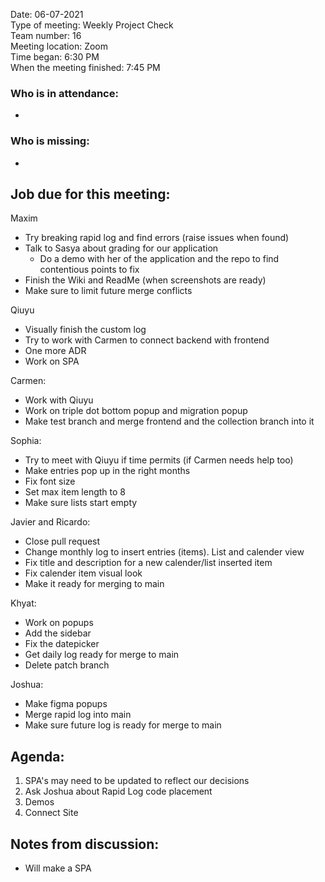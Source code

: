 Date: 06-07-2021 <br>
Type of meeting: Weekly Project Check <br>
Team number: 16 <br>
Meeting location: Zoom <br>
Time began: 6:30 PM <br> 
When the meeting finished: 7:45 PM

### Who is in attendance:
-

### Who is missing:
-

## Job due for this meeting:
Maxim 
- Try breaking rapid log and find errors (raise issues when found)
- Talk to Sasya about grading for our application
	- Do a demo with her of the application and the repo to find contentious points to fix
- Finish the Wiki and ReadMe (when screenshots are ready)
- Make sure to limit future merge conflicts

Qiuyu 
- Visually finish the custom log 
- Try to work with Carmen to connect backend with frontend
- One more ADR
- Work on SPA

Carmen:
- Work with Qiuyu
- Work on triple dot bottom popup and migration popup
- Make test branch and merge frontend and the collection branch into it

Sophia:
- Try to meet with Qiuyu if time permits (if Carmen needs help too)
- Make entries pop up in the right months
- Fix font size
- Set max item length to 8
- Make sure lists start empty

Javier and Ricardo:
- Close pull request
- Change monthly log to insert entries (items). List and calender view
- Fix title and description for a new calender/list inserted item
- Fix calender item visual look
- Make it ready for merging to main

Khyat:
- Work on popups
- Add the sidebar
- Fix the datepicker
- Get daily log ready for merge to main
- Delete patch branch

Joshua:
- Make figma popups
- Merge rapid log into main
- Make sure future log is ready for merge to main

## Agenda:
1. SPA's may need to be updated to reflect our decisions
2. Ask Joshua about Rapid Log code placement
3. Demos
4. Connect Site

## Notes from discussion:
- Will make a SPA
